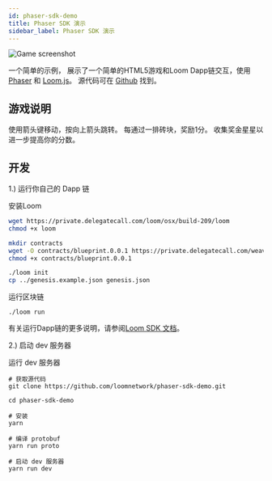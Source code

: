 ```yaml
---
id: phaser-sdk-demo
title: Phaser SDK 演示
sidebar_label: Phaser SDK 演示
---
```

![Game screenshot](/developers/img/screenshot.png)

一个简单的示例， 展示了一个简单的HTML5游戏和Loom Dapp链交互，使用 [Phaser](http://phaser.io) 和 [Loom.js](https://github.com/loomnetwork/loom-js)。 源代码可在 [Github](https://github.com/loomnetwork/phaser-sdk-demo) 找到。

## 游戏说明

使用箭头键移动，按向上箭头跳转。 每通过一排砖块，奖励1分。 收集奖金星星以进一步提高你的分数。

## 开发

1.) 运行你自己的 Dapp 链

安装Loom

```bash
wget https://private.delegatecall.com/loom/osx/build-209/loom
chmod +x loom

mkdir contracts
wget -O contracts/blueprint.0.0.1 https://private.delegatecall.com/weave-blueprint/osx/build-9/blueprint.0.0.1
chmod +x contracts/blueprint.0.0.1

./loom init
cp ../genesis.example.json genesis.json
```

运行区块链

    ./loom run
    

有关运行Dapp链的更多说明，请参阅[Loom SDK 文档](https://loomx.io/developers/docs/en/prereqs.html)。

2.) 启动 dev 服务器

运行 dev 服务器

    # 获取源代码
    git clone https://github.com/loomnetwork/phaser-sdk-demo.git
    
    cd phaser-sdk-demo
    
    # 安装
    yarn
    
    # 编译 protobuf
    yarn run proto
    
    # 启动 dev 服务器
    yarn run dev